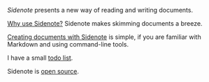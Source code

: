*Sidenote* presents a new way of reading and writing documents.

[Why use Sidenote?](##why) Sidenote makes skimming documents a breeze.

[Creating documents with Sidenote](##creatingdocs) is simple, if you are familiar with Markdown and using command-line tools.

I have a small [todo list](##todo).

Sidenote is [open source](##opensource).
